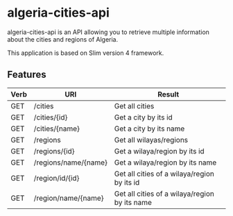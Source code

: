 # algeria-cities-api

algeria-cities-api is an API allowing you to retrieve multiple information about the cities and regions of Algeria.

This application is based on Slim version 4 framework.


## Features

| Verb | URI                  | Result                                        |
|------|----------------------|-----------------------------------------------|
| GET  | /cities              | Get all cities                                |
| GET  | /cities/{id}         | Get a city by its id                          |
| GET  | /cities/{name}       | Get a city by its name                        |
| GET  | /regions             | Get all wilayas/regions                       |
| GET  | /regions/{id}        | Get a wilaya/region by its id                 |
| GET  | /regions/name/{name} | Get a wilaya/region by its name               |
| GET  | /region/id/{id}      | Get all cities of a wilaya/region by its id   |
| GET  | /region/name/{name}  | Get all cities of a wilaya/region by its name |
